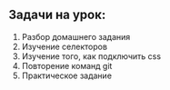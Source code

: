 ## Задачи на урок:

1. Разбор домашнего задания
2. Изучение селекторов
3. Изучение того, как подключить css
4. Повторение команд git 
5. Практическое задание













